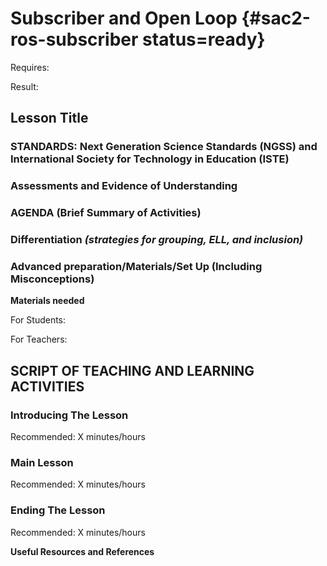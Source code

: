 # Subscriber and Open Loop {#sac2-ros-subscriber status=ready}

<div class='requirements' markdown='1'>

Requires: 

Result: 

</div>

## Lesson Title


### STANDARDS: Next Generation Science Standards (NGSS) and International Society for Technology in Education (ISTE)



### Assessments and Evidence of Understanding


### AGENDA (Brief Summary of Activities)


### Differentiation _(strategies for grouping, ELL, and inclusion)_


### Advanced preparation/Materials/Set Up (Including Misconceptions)

**Materials needed**

For Students:

For Teachers:


## SCRIPT OF TEACHING AND LEARNING ACTIVITIES


### Introducing The Lesson

Recommended: X minutes/hours


### Main Lesson

Recommended: X minutes/hours


### Ending The Lesson

Recommended: X minutes/hours


**Useful Resources and References**